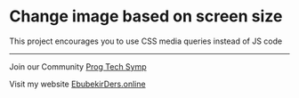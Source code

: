 # Change image based on screen size

This project encourages you to use CSS media queries instead of JS code

---

Join our Community [Prog Tech Symp](https://chat.whatsapp.com/IVUhAPBUoCA6sHzokQpbX3)

Visit my website [EbubekirDers.online](EbubekirDers.online)
